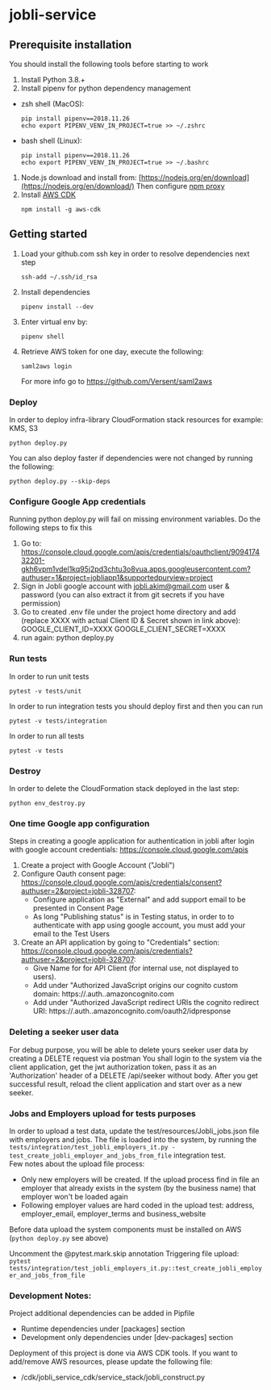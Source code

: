 # jobli-service


## Prerequisite installation
You should install the following tools before starting to work
1. Install Python 3.8.+
1. Install pipenv for python dependency management 
- zsh shell (MacOS):
   ```shell script
   pip install pipenv==2018.11.26
   echo export PIPENV_VENV_IN_PROJECT=true >> ~/.zshrc
    ```
 - bash shell (Linux):
   ```shell script
   pip install pipenv==2018.11.26
   echo export PIPENV_VENV_IN_PROJECT=true >> ~/.bashrc
    ```
1. Node.js download and install from: [https://nodejs.org/en/download](https://nodejs.org/en/download/)
   Then configure [npm proxy](https://ca-il-confluence.il.cyber-ark.com/display/GRnD/Proxy+Configuration+for+Dev+Tools#ProxyConfigurationforDevTools-npm)
1. Install [AWS CDK](https://docs.aws.amazon.com/cdk/latest/guide/getting_started.html)
    ```shell script
    npm install -g aws-cdk
    ```

## Getting started
1. Load your github.com ssh key in order to resolve dependencies next step
    ```shell script
    ssh-add ~/.ssh/id_rsa
    ```

1. Install dependencies
    ```shell script
    pipenv install --dev 
    ```

1. Enter virtual env by:
    ```shell script
    pipenv shell 
    ```

1. Retrieve AWS token for one day, execute the following:
   ```shell script
   saml2aws login
   ```   
   For more info go to https://github.com/Versent/saml2aws


### Deploy
In order to deploy infra-library CloudFormation stack resources for example: KMS, S3
```shell script
python deploy.py
```
You can also deploy faster if dependencies were not changed by running the following:
```shell script
python deploy.py --skip-deps
```

### Configure Google App credentials
Running python deploy.py will fail on missing environment variables. Do the following steps to fix this
1. Go to: https://console.cloud.google.com/apis/credentials/oauthclient/909417432201-gkh6vpm1vdel1kq95j2pd3chtu3o8vua.apps.googleusercontent.com?authuser=1&project=jobliapp1&supportedpurview=project
2. Sign in Jobli google account with jobli.akim@gmail.com user & password (you can also extract it from git secrets if you have permission)
3. Go to created .env file under the project home directory and add (replace XXXX with actual Client ID & Secret shown in link above):
GOOGLE_CLIENT_ID=XXXX
GOOGLE_CLIENT_SECRET=XXXX
4. run again: python deploy.py

### Run tests
In order to run unit tests
```shell script
pytest -v tests/unit
```
In order to run integration tests you should deploy first and then you can run 
```shell script
pytest -v tests/integration
```
In order to run all tests 
```shell script
pytest -v tests
```

### Destroy
In order to delete the CloudFormation stack deployed in the last step:
```shell script
python env_destroy.py
```

### One time Google app configuration
Steps in creating a google application for authentication in jobli after login with google account credentials: https://console.cloud.google.com/apis
1. Create a project with Google Account ("Jobli")
2. Configure Oauth consent page: https://console.cloud.google.com/apis/credentials/consent?authuser=2&project=jobli-328707:
   * Configure application as "External" and add support email to be presented in Consent Page
   * As long "Publishing status" is in Testing status, in order to to authenticate with app using google account, you must add your email to the Test Users
3. Create an API application by going to "Credentials" section: https://console.cloud.google.com/apis/credentials?authuser=2&project=jobli-328707:
   * Give Name for for API Client (for internal use, not displayed to users).
   * Add under "Authorized JavaScript origins our cognito custom domain: https://<joblimain>.auth.<eu-west-1>.amazoncognito.com
   * Add under "Authorized JavaScript redirect URIs the cognito redirect URI: https://<joblimain>.auth.<eu-west-1>.amazoncognito.com/oauth2/idpresponse

### Deleting a seeker user data
For debug purpose, you will be able to delete yours seeker user data by creating a DELETE request via postman
You shall login to the system via the client application, get the jwt authorization token, pass it as an 'Authorization' header of a 
DELETE /api/seeker
without body. After you get successful result, reload the client application and start over as a new seeker.

### Jobs and Employers upload for tests purposes
In order to upload a test data, update the test/resources/Jobli_jobs.json file with employers and jobs.
The file is loaded into the system, by running the ```tests/integration/test_jobli_employers_it.py - test_create_jobli_employer_and_jobs_from_file``` integration test.
<br />Few notes about the upload file process:
* Only new employers will be created. If the upload process find in file an employer that already exists in the system (by the business name)
that employer won't be loaded again
* Following employer values are hard coded in the upload test: address, employer_email, employer_terms and business_website

Before data upload the system components must be installed on AWS (```python deploy.py``` see above)

Uncomment the @pytest.mark.skip annotation
Triggering file upload: <br /> ```pytest tests/integration/test_jobli_employers_it.py::test_create_jobli_employer_and_jobs_from_file```

### Development Notes:
Project additional dependencies can be added in Pipfile
- Runtime dependencies under [packages] section
- Development only dependencies under [dev-packages] section

Deployment of this project is done via AWS CDK tools. If you want to add/remove AWS resources, please update the following file:
- /cdk/jobli_service_cdk/service_stack/jobli_construct.py